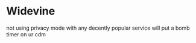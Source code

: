# Widevine

not using privacy mode with any decently popular service will put a bomb timer
on ur cdm
